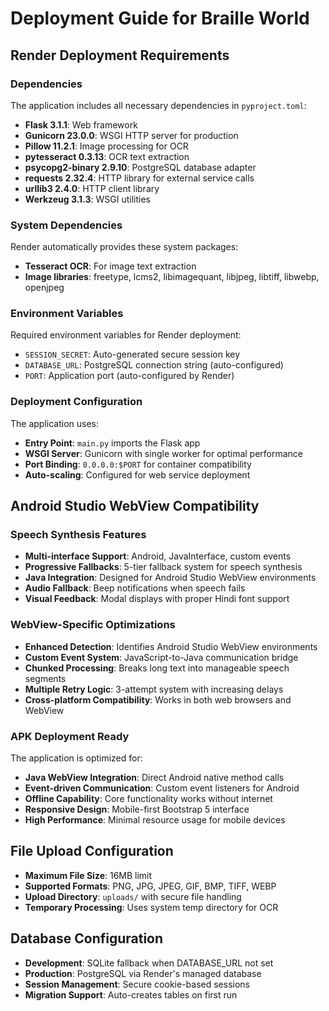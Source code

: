 # Deployment Guide for Braille World

## Render Deployment Requirements

### Dependencies
The application includes all necessary dependencies in `pyproject.toml`:
- **Flask 3.1.1**: Web framework
- **Gunicorn 23.0.0**: WSGI HTTP server for production
- **Pillow 11.2.1**: Image processing for OCR
- **pytesseract 0.3.13**: OCR text extraction
- **psycopg2-binary 2.9.10**: PostgreSQL database adapter
- **requests 2.32.4**: HTTP library for external service calls
- **urllib3 2.4.0**: HTTP client library
- **Werkzeug 3.1.3**: WSGI utilities

### System Dependencies
Render automatically provides these system packages:
- **Tesseract OCR**: For image text extraction
- **Image libraries**: freetype, lcms2, libimagequant, libjpeg, libtiff, libwebp, openjpeg

### Environment Variables
Required environment variables for Render deployment:
- `SESSION_SECRET`: Auto-generated secure session key
- `DATABASE_URL`: PostgreSQL connection string (auto-configured)
- `PORT`: Application port (auto-configured by Render)

### Deployment Configuration
The application uses:
- **Entry Point**: `main.py` imports the Flask app
- **WSGI Server**: Gunicorn with single worker for optimal performance
- **Port Binding**: `0.0.0.0:$PORT` for container compatibility
- **Auto-scaling**: Configured for web service deployment

## Android Studio WebView Compatibility

### Speech Synthesis Features
- **Multi-interface Support**: Android, JavaInterface, custom events
- **Progressive Fallbacks**: 5-tier fallback system for speech synthesis
- **Java Integration**: Designed for Android Studio WebView environments
- **Audio Fallback**: Beep notifications when speech fails
- **Visual Feedback**: Modal displays with proper Hindi font support

### WebView-Specific Optimizations
- **Enhanced Detection**: Identifies Android Studio WebView environments
- **Custom Event System**: JavaScript-to-Java communication bridge
- **Chunked Processing**: Breaks long text into manageable speech segments
- **Multiple Retry Logic**: 3-attempt system with increasing delays
- **Cross-platform Compatibility**: Works in both web browsers and WebView

### APK Deployment Ready
The application is optimized for:
- **Java WebView Integration**: Direct Android native method calls
- **Event-driven Communication**: Custom event listeners for Android
- **Offline Capability**: Core functionality works without internet
- **Responsive Design**: Mobile-first Bootstrap 5 interface
- **High Performance**: Minimal resource usage for mobile devices

## File Upload Configuration
- **Maximum File Size**: 16MB limit
- **Supported Formats**: PNG, JPG, JPEG, GIF, BMP, TIFF, WEBP
- **Upload Directory**: `uploads/` with secure file handling
- **Temporary Processing**: Uses system temp directory for OCR

## Database Configuration
- **Development**: SQLite fallback when DATABASE_URL not set
- **Production**: PostgreSQL via Render's managed database
- **Session Management**: Secure cookie-based sessions
- **Migration Support**: Auto-creates tables on first run